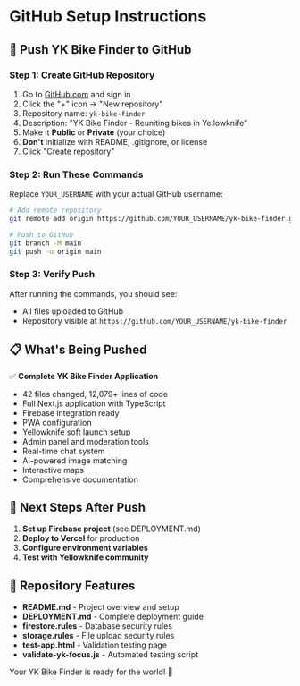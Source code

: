 # GitHub Setup Instructions

## 🚀 Push YK Bike Finder to GitHub

### Step 1: Create GitHub Repository

1. Go to [GitHub.com](https://github.com) and sign in
2. Click the "+" icon → "New repository"
3. Repository name: `yk-bike-finder`
4. Description: "YK Bike Finder - Reuniting bikes in Yellowknife"
5. Make it **Public** or **Private** (your choice)
6. **Don't** initialize with README, .gitignore, or license
7. Click "Create repository"

### Step 2: Run These Commands

Replace `YOUR_USERNAME` with your actual GitHub username:

```bash
# Add remote repository
git remote add origin https://github.com/YOUR_USERNAME/yk-bike-finder.git

# Push to GitHub
git branch -M main
git push -u origin main
```

### Step 3: Verify Push

After running the commands, you should see:
- All files uploaded to GitHub
- Repository visible at `https://github.com/YOUR_USERNAME/yk-bike-finder`

## 📋 What's Being Pushed

✅ **Complete YK Bike Finder Application**
- 42 files changed, 12,079+ lines of code
- Full Next.js application with TypeScript
- Firebase integration ready
- PWA configuration
- Yellowknife soft launch setup
- Admin panel and moderation tools
- Real-time chat system
- AI-powered image matching
- Interactive maps
- Comprehensive documentation

## 🔧 Next Steps After Push

1. **Set up Firebase project** (see DEPLOYMENT.md)
2. **Deploy to Vercel** for production
3. **Configure environment variables**
4. **Test with Yellowknife community**

## 📱 Repository Features

- **README.md** - Project overview and setup
- **DEPLOYMENT.md** - Complete deployment guide
- **firestore.rules** - Database security rules
- **storage.rules** - File upload security rules
- **test-app.html** - Validation testing page
- **validate-yk-focus.js** - Automated testing script

Your YK Bike Finder is ready for the world! 🎉

